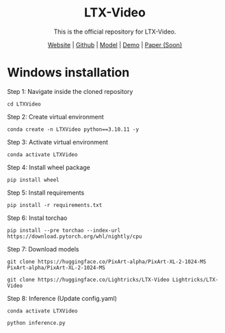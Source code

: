 <div align="center">

# LTX-Video

This is the official repository for LTX-Video.

[Website](https://www.lightricks.com/ltxv) |
[Github](https://github.com/Lightricks/LTX-Video) |
[Model](https://huggingface.co/Lightricks/LTX-Video) |
[Demo](https://fal.ai/models/fal-ai/ltx-video) |
[Paper (Soon)](https://github.com/Lightricks/LTX-Video)

</div>


# Windows installation


Step 1: Navigate inside the cloned repository
	
	cd LTXVideo

Step 2: Create virtual environment
	
	conda create -n LTXVideo python==3.10.11 -y

Step 3: Activate virtual environment
	
	conda activate LTXVideo

Step 4: Install wheel package

	pip install wheel

Step 5: Install requirements

	pip install -r requirements.txt

Step 6: Instal torchao

	pip install --pre torchao --index-url https://download.pytorch.org/whl/nightly/cpu

Step 7: Download models

	git clone https://huggingface.co/PixArt-alpha/PixArt-XL-2-1024-MS PixArt-alpha/PixArt-XL-2-1024-MS
	
	git clone https://huggingface.co/Lightricks/LTX-Video Lightricks/LTX-Video
	
Step 8: Inference (Update config.yaml)

```
conda activate LTXVideo
	
python inference.py
```